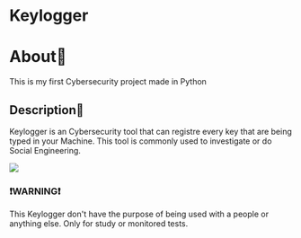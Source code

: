 # Keylogger
<h1 align="left">About📕</h1>
<p align="left">This is my first Cybersecurity project made in Python</p>
<h2 align="left">Description💬</h2>
<p align="left">Keylogger is an Cybersecurity tool that can registre every key that are being typed in your Machine.
This tool is commonly used to investigate or do Social Engineering.</p>
<img src="C:/Documentos/Imagens/Email.png">
<h3 align="left">❗WARNING❗</h3>
<p>This Keylogger don't have the purpose of being used with a people or anything else. Only for study or monitored tests.</p>
